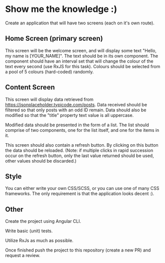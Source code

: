 # Show me the knowledge :)

Create an application that will have two screens (each on it's own route). 

## Home Screen (primary screen)
This screen will be the welcome screen, and will display some text "Hello, my name is [YOUR_NAME]". 
The text should be in its own component. The component should have an interval set that will change the colour of the text every second (use RxJS for this task).
Colours should be selected from a pool of 5 colours (hard-coded) randomly.

## Content Screen
This screen will display data retrieved from https://jsonplaceholder.typicode.com/posts.
Data received should be filtered so that only posts with an odd ID remain.
Data should also be modified so that the "title" property text value is all uppercase.

Modified data should be presented in the form of a list. The list should comprise of two components, one for the list itself, and one for the items in it.

This screen should also contain a refresh button. By clicking on this button the data should be reloaded. 
(Note: if multiple clicks in rapid succession occur on the refresh button, only the last value returned should be used, other values should be discarded.)

## Style
You can either write your own CSS/SCSS, or you can use one of many CSS frameworks. The only requirement is that the application looks decent :). 

## Other
Create the project using Angular CLI. 

Write basic (unit) tests.

Utilize RxJs as much as possible. 

Once finished push the project to this repository (create a new PR) and request a review. 
